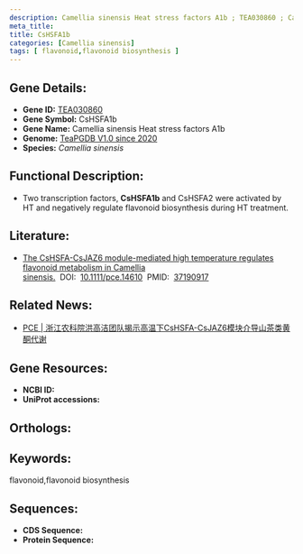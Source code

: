 ```yaml
---
description: Camellia sinensis Heat stress factors A1b ; TEA030860 ; Camellia sinensis
meta_title:
title: CsHSFA1b
categories: [Camellia sinensis]
tags: [ flavonoid,flavonoid biosynthesis ]
---
```


## Gene Details:
- **Gene ID:**	[TEA030860]()
- **Gene Symbol:** CsHSFA1b
- **Gene Name:** Camellia sinensis Heat stress factors A1b
- **Genome:** [TeaPGDB V1.0 since 2020]()
- **Species:** *Camellia sinensis*

## Functional Description:
   - Two transcription factors, **CsHSFA1b** and CsHSFA2 were activated by HT and negatively regulate flavonoid biosynthesis during HT treatment.

## Literature:
   - [The CsHSFA-CsJAZ6 module-mediated high temperature regulates flavonoid metabolism in Camellia sinensis.]( https://onlinelibrary.wiley.com/doi/abs/10.1111/pce.14610)&nbsp;&nbsp;DOI:&nbsp;&nbsp;[10.1111/pce.14610](https://onlinelibrary.wiley.com/doi/abs/10.1111/pce.14610)&nbsp;&nbsp;PMID:&nbsp;&nbsp;[37190917](https://pubmed.ncbi.nlm.nih.gov/37190917/)

## Related News:
   - [PCE | 浙江农科院洪高洁团队揭示高温下CsHSFA-CsJAZ6模块介导山茶类黄酮代谢](https://mp.weixin.qq.com/s/izZCWsqqv6oxpp72MU2DDw)

## Gene Resources:
- **NCBI ID:** [](https://www.ncbi.nlm.nih.gov/gene/?term=)
- **UniProt accessions:** [](https://www.uniprot.org/uniprotkb//entry)

## Orthologs:


## Keywords:
flavonoid,flavonoid biosynthesis

## Sequences:
- **CDS Sequence:**
- **Protein Sequence:**
